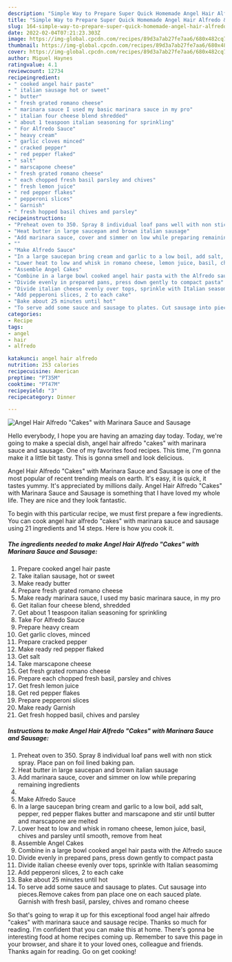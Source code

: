 ```yaml
---
description: "Simple Way to Prepare Super Quick Homemade Angel Hair Alfredo &amp;#34;Cakes&amp;#34; with Marinara Sauce and Sausage"
title: "Simple Way to Prepare Super Quick Homemade Angel Hair Alfredo &amp;#34;Cakes&amp;#34; with Marinara Sauce and Sausage"
slug: 164-simple-way-to-prepare-super-quick-homemade-angel-hair-alfredo-and-34-cakes-and-34-with-marinara-sauce-and-sausage
date: 2022-02-04T07:21:23.303Z
image: https://img-global.cpcdn.com/recipes/89d3a7ab27fe7aa6/680x482cq70/angel-hair-alfredo-cakes-with-marinara-sauce-and-sausage-recipe-main-photo.jpg
thumbnail: https://img-global.cpcdn.com/recipes/89d3a7ab27fe7aa6/680x482cq70/angel-hair-alfredo-cakes-with-marinara-sauce-and-sausage-recipe-main-photo.jpg
cover: https://img-global.cpcdn.com/recipes/89d3a7ab27fe7aa6/680x482cq70/angel-hair-alfredo-cakes-with-marinara-sauce-and-sausage-recipe-main-photo.jpg
author: Miguel Haynes
ratingvalue: 4.1
reviewcount: 12734
recipeingredient:
- " cooked angel hair paste"
- " italian sausage hot or sweet"
- " butter"
- " fresh grated romano cheese"
- " marinara sauce I used my basic marinara sauce in my pro"
- " italian four cheese blend shredded"
- " about 1 teaspoon italian seasoning for sprinkling"
- " For Alfredo Sauce"
- " heavy cream"
- " garlic cloves minced"
- " cracked pepper"
- " red pepper flaked"
- " salt"
- " marscapone cheese"
- " fresh grated romano cheese"
- " each chopped fresh basil parsley and chives"
- " fresh lemon juice"
- " red pepper flakes"
- " pepperoni slices"
- " Garnish"
- " fresh hopped basil chives and parsley"
recipeinstructions:
- "Preheat oven to 350. Spray 8 individual loaf pans well with non stick spray. Place pan on foil lined baking pan."
- "Heat butter in large saucepan and brown italian sausage"
- "Add marinara sauce, cover and simmer on low while preparing remaining ingredients"
- ""
- "Make Alfredo Sauce"
- "In a large saucepan bring cream and garlic to a low boil, add salt, pepper, red pepper flakes butter and marscapone and stir until butter and marscapone are melted"
- "Lower heat to low and whisk in romano cheese, lemon juice, basil, chives and parsley until smooth, remove from heat"
- "Assemble Angel Cakes"
- "Combine in a large bowl cooked angel hair pasta with the Alfredo sauce"
- "Divide evenly in prepared pans, press down gently to compact pasta"
- "Divide italian cheese evenly over tops, sprinkle with Italian seasomimg"
- "Add pepperoni slices, 2 to each cake"
- "Bake about 25 minutes until hot"
- "To serve add some sauce and sausage to plates. Cut sausage into pieces.Remove cakes from pan place one on each sauced plate. Garnish with fresh basil, parsley, chives and romano cheese"
categories:
- Recipe
tags:
- angel
- hair
- alfredo

katakunci: angel hair alfredo 
nutrition: 253 calories
recipecuisine: American
preptime: "PT35M"
cooktime: "PT47M"
recipeyield: "3"
recipecategory: Dinner

---
```



![Angel Hair Alfredo &#34;Cakes&#34; with Marinara Sauce and Sausage](https://img-global.cpcdn.com/recipes/89d3a7ab27fe7aa6/680x482cq70/angel-hair-alfredo-cakes-with-marinara-sauce-and-sausage-recipe-main-photo.jpg)

Hello everybody, I hope you are having an amazing day today. Today, we're going to make a special dish, angel hair alfredo &#34;cakes&#34; with marinara sauce and sausage. One of my favorites food recipes. This time, I'm gonna make it a little bit tasty. This is gonna smell and look delicious.



Angel Hair Alfredo &#34;Cakes&#34; with Marinara Sauce and Sausage is one of the most popular of recent trending meals on earth. It's easy, it is quick, it tastes yummy. It's appreciated by millions daily. Angel Hair Alfredo &#34;Cakes&#34; with Marinara Sauce and Sausage is something that I have loved my whole life. They are nice and they look fantastic.


To begin with this particular recipe, we must first prepare a few ingredients. You can cook angel hair alfredo &#34;cakes&#34; with marinara sauce and sausage using 21 ingredients and 14 steps. Here is how you cook it.

<!--inarticleads1-->

##### The ingredients needed to make Angel Hair Alfredo &#34;Cakes&#34; with Marinara Sauce and Sausage:

1. Prepare  cooked angel hair paste
1. Take  italian sausage, hot or sweet
1. Make ready  butter
1. Prepare  fresh grated romano cheese
1. Make ready  marinara sauce, I used my basic marinara sauce, in my pro
1. Get  italian four cheese blend, shredded
1. Get  about 1 teaspoon italian seasoning for sprinkling
1. Take  For Alfredo Sauce
1. Prepare  heavy cream
1. Get  garlic cloves, minced
1. Prepare  cracked pepper
1. Make ready  red pepper flaked
1. Get  salt
1. Take  marscapone cheese
1. Get  fresh grated romano cheese
1. Prepare  each chopped fresh basil, parsley and chives
1. Get  fresh lemon juice
1. Get  red pepper flakes
1. Prepare  pepperoni slices
1. Make ready  Garnish
1. Get  fresh hopped basil, chives and parsley




<!--inarticleads2-->

##### Instructions to make Angel Hair Alfredo &#34;Cakes&#34; with Marinara Sauce and Sausage:

1. Preheat oven to 350. Spray 8 individual loaf pans well with non stick spray. Place pan on foil lined baking pan.
1. Heat butter in large saucepan and brown italian sausage
1. Add marinara sauce, cover and simmer on low while preparing remaining ingredients
1. 
1. Make Alfredo Sauce
1. In a large saucepan bring cream and garlic to a low boil, add salt, pepper, red pepper flakes butter and marscapone and stir until butter and marscapone are melted
1. Lower heat to low and whisk in romano cheese, lemon juice, basil, chives and parsley until smooth, remove from heat
1. Assemble Angel Cakes
1. Combine in a large bowl cooked angel hair pasta with the Alfredo sauce
1. Divide evenly in prepared pans, press down gently to compact pasta
1. Divide italian cheese evenly over tops, sprinkle with Italian seasomimg
1. Add pepperoni slices, 2 to each cake
1. Bake about 25 minutes until hot
1. To serve add some sauce and sausage to plates. Cut sausage into pieces.Remove cakes from pan place one on each sauced plate. Garnish with fresh basil, parsley, chives and romano cheese




So that's going to wrap it up for this exceptional food angel hair alfredo &#34;cakes&#34; with marinara sauce and sausage recipe. Thanks so much for reading. I'm confident that you can make this at home. There's gonna be interesting food at home recipes coming up. Remember to save this page in your browser, and share it to your loved ones, colleague and friends. Thanks again for reading. Go on get cooking!
